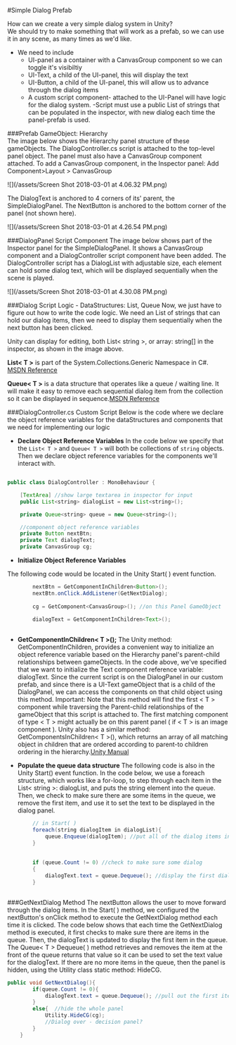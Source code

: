 #Simple Dialog Prefab

How can we create a very simple dialog system in Unity?  
We should try to make something that will work as a prefab, so we can use it in any scene, as many times as we'd like. 
- We need to include
    - UI-panel as a container with a CanvasGroup component   so we can toggle it's visibiltiy
    - UI-Text, a child of the UI-panel, this will display the text
    - UI-Button, a child of the UI-panel, this will allow us to advance through the dialog items
    - A custom script component- attached to the UI-Panel
    will have logic for the dialog system.
      -Script must use a public List of strings that can be populated in the inspector, with new dialog each time the panel-prefab is used.  

 ###Prefab GameObject: Hierarchy     
 The image below shows the Hierarchy panel structure of these gameObjects.  The DialogController.cs script is attached to the top-level panel object.  The panel must also have a CanvasGroup component attached. To add a CanvasGroup component, in the Inspector panel: Add Component>Layout > CanvasGroup
 
![](/assets/Screen Shot 2018-03-01 at 4.06.32 PM.png)

The DialogText is anchored to 4 corners of its' parent, the SimpleDialogPanel.  The NextButton is anchored to the bottom  corner of the panel (not shown here).

![](/assets/Screen Shot 2018-03-01 at 4.26.54 PM.png)

###DialogPanel Script Component 
The image below shows part of the Inspector panel for the SimpleDialogPanel.  It shows a CanvasGroup component and a DialogController script component have been added. The DialogController script has a DialogList with adjustable size, each element can hold some dialog text, which will be displayed sequentially when the scene is played.

![](/assets/Screen Shot 2018-03-01 at 4.30.08 PM.png)

###Dialog Script Logic - DataStructures: List, Queue
Now, we just have to figure out how to write the code logic. We need an List of strings that can hold our dialog items, then we need to display them sequentially when the next button has been clicked.

Unity can display for editing, both List< string >, or array: string[] in the inspector, as shown in the image above. 


**List< T >** is part of the System.Collections.Generic Namespace in C#.  [MSDN Reference](https://msdn.microsoft.com/en-us/library/6sh2ey19.aspx)


**Queue< T >** is a data structure that operates like a queue / waiting line.  It will make it easy to remove each sequential dialog item from the collection so it can be displayed in sequence.[MSDN Reference](https://msdn.microsoft.com/en-us/library/7977ey2c.aspx)

###DialogController.cs Custom Script
Below is the code where we declare the object reference variables for the dataStructures and components that we need for implementing our logic

- **Declare Object Reference Variables**
    In the code below we specify that the `List< T >` and `Queue< T >` will both be collections of `string` objects.
    Then we declare object reference variables for the components we'll interact with.

```java

public class DialogController : MonoBehaviour {

    [TextArea] //show large textarea in inspector for input
    public List<string> dialogList = new List<string>();

    private Queue<string> queue = new Queue<string>();

    //component object reference variables
    private Button nextBtn;
    private Text dialogText;
    private CanvasGroup cg;

```

- **Initialize Object Reference Variables**

The following code would be located in the Unity Start( ) event function.

```java
        nextBtn = GetComponentInChildren<Button>();   
        nextBtn.onClick.AddListener(GetNextDialog);
        
        cg = GetComponent<CanvasGroup>(); //on this Panel GameObject 
        
        dialogText = GetComponentInChildren<Text>();
        
```
        
- **GetComponentInChildren< T >();**
The Unity method: GetComponentInChildren, provides a convenient way to initialize an object reference variable based on the Hierarchy panel's parent-child relationships between gameObjects. In the code above, we've specified that we want to initialize the Text component reference variable: dialogText. Since the current script is on the DialogPanel in our custom prefab, and since there is a UI-Text gameObject that is a child of the DialogPanel, we can access the components on that child object using this method.  Important:  Note that this method will find the first < T > component while traversing the Parent-child relationships of the gameObject that this script is attached to. The first matching component of type < T > might actually be on this parent panel ( if < T > is an image component ). Unity also has a similar method: GetComponentsInChildren< T >(),  which returns an array of all matching object in children that are ordered according to parent-to children ordering in the hierarchy.[Unity Manual](https://docs.unity3d.com/ScriptReference/Component.GetComponentInChildren.html)



        
- **Populate the queue data structure** 
The following code is also in the Unity Start() event function.  In the code below, we use a foreach structure, which works like a for-loop, to step through each item in the List< string >: dialogList, and puts the string element into the queue.  Then, we check to make sure there are some items in the queue, we remove the first item, and use it to set the text to be displayed in the dialog panel.
     
     
```java
        // in Start( )
        foreach(string dialogItem in dialogList){
            queue.Enqueue(dialogItem); //put all of the dialog items into the queue
        }
       
       
        if (queue.Count != 0) //check to make sure some dialog
        {
            dialogText.text = queue.Dequeue(); //display the first dialog item
        }
       
```

###GetNextDialog Method
The nextButton allows the user to move forward through the dialog items.  In the Start( ) method, we configured the nextButton's onClick method to execute the GetNextDialog method each time it is clicked.  The code below shows that each time the GetNextDialog method is executed, it first checks to make sure there are items in the queue.  Then, the dialogText is updated to display the first item in the queue.  The Queue< T > Dequeue( ) method retrieves and removes the item at the front of the queue returns that value so it can be used to set the text value for the dialogText.  If there are no more items in the queue, then the panel is hidden, using the Utility class static method: HideCG.



```java
public void GetNextDialog(){
        if(queue.Count != 0){
            dialogText.text = queue.Dequeue(); //pull out the first item and set to be displayed
        }
        else{  //hide the whole panel
            Utility.HideCG(cg);
            //Dialog over - decision panel?
        }
    }


```



